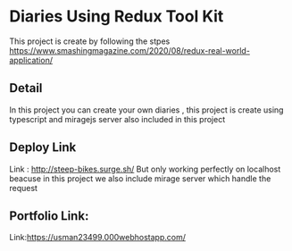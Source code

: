 # Diaries Using Redux Tool Kit

This project is create by following the stpes https://www.smashingmagazine.com/2020/08/redux-real-world-application/

## Detail

In this project you can create your own diaries , this project is create using typescript and miragejs server also included in this project

## Deploy Link

Link : http://steep-bikes.surge.sh/
But only working perfectly on localhost beacuse in this project we also include mirage server which handle the request

## Portfolio Link:
Link:https://usman23499.000webhostapp.com/


